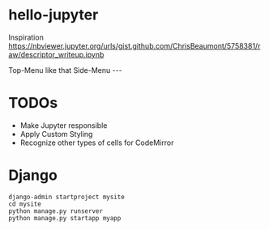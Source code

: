 # hello-jupyter

Inspiration https://nbviewer.jupyter.org/urls/gist.github.com/ChrisBeaumont/5758381/raw/descriptor_writeup.ipynb

Top-Menu like that
Side-Menu ---

# TODOs

- Make Jupyter responsible
- Apply Custom Styling
- Recognize other types of cells for CodeMirror

# Django

	django-admin startproject mysite
	cd mysite
	python manage.py runserver
	python manage.py startapp myapp

